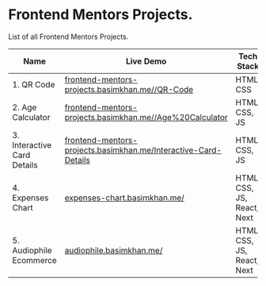 # Frontend Mentors Projects.

List of all Frontend Mentors Projects.

| Name | Live Demo | Tech Stack | Repo |
| ---- | --------- | ---------- | ---- |
| 1. QR Code | [frontend-mentors-projects.basimkhan.me//QR-Code](https://frontend-mentors-projects.basimkhan.me/QR-Code/) | HTML, CSS | [Github](https://github.com/BasimAhmedKhan/Frontend-Mentors-Projects/tree/main/QR-Code)
| 2. Age Calculator | [frontend-mentors-projects.basimkhan.me//Age%20Calculator](https://frontend-mentors-projects.basimkhan.me/Age%20Calculator/) | HTML, CSS, JS | [Github](https://github.com/BasimAhmedKhan/Frontend-Mentors-Projects/tree/main/Age%20Calculator) |
| 3. Interactive Card Details  | [frontend-mentors-projects.basimkhan.me/Interactive-Card-Details](https://frontend-mentors-projects.basimkhan.me/Interactive-Card-Details/) | HTML, CSS, JS | [Github](https://frontend-mentors-projects.basimkhan.me/Interactive-Card-Details) |
| 4. Expenses Chart | [expenses-chart.basimkhan.me/](https://expenses-chart.basimkhan.me/) | HTML, CSS, JS, React, Next | [Github](https://github.com/BasimAhmedKhan/Expenses-Chart) |
| 5. Audiophile Ecommerce | [audiophile.basimkhan.me/](https://audiophile.basimkhan.me/) | HTML, CSS, JS, React, Next | [Github](https://github.com/BasimAhmedKhan/Audiophile-Ecommerce/) |
